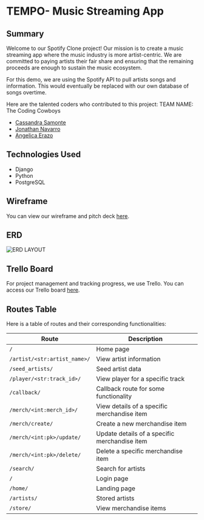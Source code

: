 # TEMPO- Music Streaming App

## Summary

Welcome to our Spotify Clone project! Our mission is to create a music streaming app where the music industry is more artist-centric. We are committed to paying artists their fair share and ensuring that the remaining proceeds are enough to sustain the music ecosystem.

For this demo, we are using the Spotify API to pull artists songs and information. This would eventually be replaced with our own database of songs overtime.


Here are the talented coders who contributed to this project:
TEAM NAME: The Coding Cowboys

- [Cassandra Samonte](https://github.com/Cassandra-Samonte) 
- [Jonathan Navarro](https://github.com/Jonnaa)
- [Angelica Erazo](https://github.com/amerazo)


## Technologies Used

- Django
- Python
- PostgreSQL

## Wireframe

You can view our wireframe and pitch deck [here](https://docs.google.com/presentation/d/1xWENw0HCjRm5mM1Jdd5yMoYJBEogwPoR/edit?usp=sharing&ouid=116832164001732092378&rtpof=true&sd=true).

## ERD
![ERD LAYOUT](https://i.imgur.com/k68SlSs.png)


## Trello Board

For project management and tracking progress, we use Trello. You can access our Trello board [here](https://trello.com/invite/b/GsMwIxFw/ATTIee103836c9853373da45bbe31c4500e6AFF75121/scrum-board).

## Routes Table

Here is a table of routes and their corresponding functionalities:

| Route                                      | Description                                            |
|--------------------------------------------|--------------------------------------------------------|
| `/`                                        | Home page                                              |
| `/artist/<str:artist_name>/`               | View artist information                                |
| `/seed_artists/`                           | Seed artist data                                       |
| `/player/<str:track_id>/`                  | View player for a specific track                       |
| `/callback/`                               | Callback route for some functionality                  |
| `/merch/<int:merch_id>/`                   | View details of a specific merchandise item            |
| `/merch/create/`                           | Create a new merchandise item                          |
| `/merch/<int:pk>/update/`                  | Update details of a specific merchandise item          |
| `/merch/<int:pk>/delete/`                  | Delete a specific merchandise item                     |
| `/search/`                                 | Search for artists                                     |
| `/`                                        | Login page                                             |
| `/home/`                                   | Landing page                                           |
| `/artists/`                                | Stored artists                                         |
| `/store/`                                  | View merchandise items                                 |


